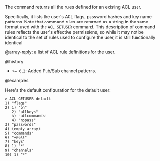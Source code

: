 The command returns all the rules defined for an existing ACL user.

Specifically, it lists the user's ACL flags, password hashes and key name
patterns. Note that command rules are returned as a string in the same format
used with the `ACL SETUSER` command. This description of command rules reflects
the user's effective permissions, so while it may not be identical to the set of
rules used to configure the user, it is still functionally identical.

@array-reply: a list of ACL rule definitions for the user.

@history

- `>= 6.2`: Added Pub/Sub channel patterns.

@examples

Here's the default configuration for the default user:

```
> ACL GETUSER default
1) "flags"
2) 1) "on"
   2) "allkeys"
   3) "allcommands"
   4) "nopass"
3) "passwords"
4) (empty array)
5) "commands"
6) "+@all"
7) "keys"
8) 1) "*"
9) "channels"
10) 1) "*"
```
